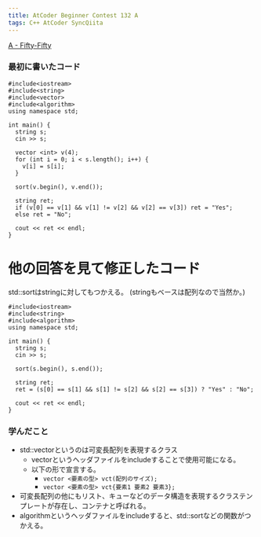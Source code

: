 ```yaml
---
title: AtCoder Beginner Contest 132 A
tags: C++ AtCoder SyncQiita
---
```

[A - Fifty-Fifty](https://atcoder.jp/contests/abc132/tasks/abc132_a)

### 最初に書いたコード

    
    
    #include<iostream>
    #include<string>
    #include<vector>
    #include<algorithm>
    using namespace std;
    
    int main() {
      string s;
      cin >> s;
        
      vector <int> v(4);
      for (int i = 0; i < s.length(); i++) {
        v[i] = s[i];
      }
    
      sort(v.begin(), v.end());
    
      string ret;
      if (v[0] == v[1] && v[1] != v[2] && v[2] == v[3]) ret = "Yes";
      else ret = "No";
        
      cout << ret << endl;
    }

# 他の回答を見て修正したコード

std::sortはstringに対してもつかえる。 (stringもベースは配列なので当然か。)

    
    
    #include<iostream>
    #include<string>
    #include<algorithm>
    using namespace std;
    
    int main() {
      string s;
      cin >> s;
        
      sort(s.begin(), s.end());
    
      string ret;
      ret = (s[0] == s[1] && s[1] != s[2] && s[2] == s[3]) ? "Yes" : "No";
        
      cout << ret << endl;
    }

### 学んだこと

  * std::vectorというのは可変長配列を表現するクラス 
    * vectorというヘッダファイルをincludeすることで使用可能になる。
    * 以下の形で宣言する。 
      * `vector <要素の型> vct(配列のサイズ);`
      * `vector <要素の型> vct{要素1 要素2 要素3};`
  * 可変長配列の他にもリスト、キューなどのデータ構造を表現するクラステンプレートが存在し、コンテナと呼ばれる。
  * algorithmというヘッダファイルをincludeすると、std::sortなどの関数がつかえる。